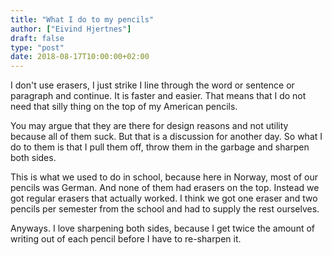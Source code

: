 ```yaml
---
title: "What I do to my pencils"
author: ["Eivind Hjertnes"]
draft: false
type: "post"
date: 2018-08-17T10:00:00+02:00
---
```


I don't use erasers, I just strike I line through the word or sentence
or paragraph and continue. It is faster and easier. That means that I do
not need that silly thing on the top of my American pencils.

You may argue that they are there for design reasons and not utility
because all of them suck. But that is a discussion for another day. So
what I do to them is that I pull them off, throw them in the garbage and
sharpen both sides.

This is what we used to do in school, because here in Norway, most of
our pencils was German. And none of them had erasers on the top. Instead
we got regular erasers that actually worked. I think we got one eraser
and two pencils per semester from the school and had to supply the rest
ourselves.

Anyways. I love sharpening both sides, because I get twice the amount of
writing out of each pencil before I have to re-sharpen it.
